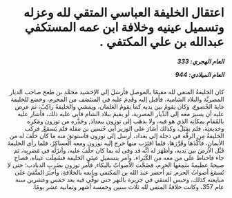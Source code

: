 <h1 dir="rtl">اعتقال الخليفة العباسي المتقي لله وعزله وتسميل عينيه وخلافة ابن عمه المستكفي عبدالله بن علي المكتفي .</h1>

<h5 dir="rtl">العام الهجري:  333

العام الميلادي: 944

</h5>

<p dir="rtl">كان الخليفةُ المتقي لله مقيمًا بالموصل فأرسَلَ إلى الإخشيد محمَّدِ بن طغج صاحب الديار المصريَّة والبلاد الشامية، فأقبل إليه وقَدِمَ عليه في المنتَصَف من المحرم، وخضع للخليفة غايةَ الخُضوع، وكان يقومُ بين يديه كما يقومُ الغلمان، ويمشي والخليفةُ راكِبٌ، ثم عرض عليه أن يسيرَ معه إلى الدِّيار المصرية، أو يقيمَ ببلاد الشام فأبى عليه ذلك، فأشار عليه بالمُقامِ بمكانِه الذي هو فيه، ولا يذهَب إلى توزون ببغدادَ, وحَذَّره من توزون ومَكرِه وخديعتِه، فلم يقبَلْ، وكذلك أشارَ على الوزير أبي حُسين بن مقلة فلم يَسمَعْ, فركب الخليفةُ مِن الرقَّة في دجلة إلى بغداد، أرسل إلى توزون فاستوثقَ منه ما كان حلَفَ له من الأيمانِ، فأكَّدَها وقَرَّرَها، فلما اقتَرَب منها خرج إليه توزون ومعه العساكِرُ، فلما رأى الخليفةَ قَبَّل الأرضَ بين يديه، وأظهَرَ له أنَّه قد وفى له بما كان حلَفَ عليه، وأنزَلَه في مَضرِبِه، ثم جاء فاحتاط على من معه من الكُبَراء، وأمر بتسميلِ عينَيِ الخليفة فسُمِلَت عيناه، فصاح صيحةً عظيمةً سَمِعَها الحرم، فضَجَّت الأصواتُ بالبكاء, فأمر توزون بضَربِ الدبادب؛ حتى لا تُسمَعَ أصواتُ الحرم, ثم أحضر عبدَ الله بن المكتفي وبايعه بالخلافةِ، وأجبَرَ المتَّقيَ على مبايعته كذلك، وحبس المتقي في جزيرة بالنهر حتى توفِّي فيه بعد خمس وعشرين سنة عام 357، وكانت خلافةُ المتقي لله ثلاث سنين وخمسة أشهر وثمانية عشر يومًا.</p></br>
